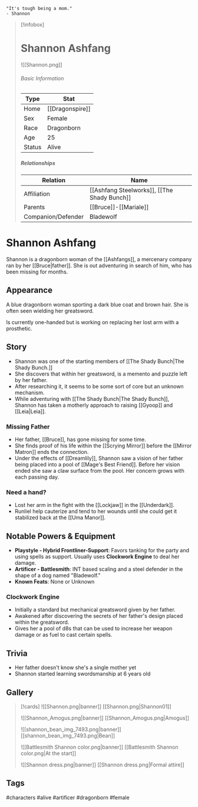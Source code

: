 
	"It's tough being a mom." 
	- Shannon

> [!infobox]
> # Shannon Ashfang
> ![[Shannon.png]]
> ###### Basic Information
> | Type | Stat |
> | ---- | ---- |
> | Home | [[Dragonspire]] |
> | Sex | Female |
> | Race | Dragonborn |
> | Age | 25 |
> | Status | Alive |
> ##### Relationships
> | Relation | Name |
> | ---- | ---- |
> | Affiliation | [[Ashfang Steelworks]], [[The Shady Bunch]]|
> | Parents | [[Bruce]]-[[Mariale]]|
> |Companion/Defender|Bladewolf|

# Shannon Ashfang
Shannon is a dragonborn woman of the [[Ashfangs]], a mercenary company ran by her [[Bruce|father]]. She is out adventuring in search of him, who has been missing for months.

## Appearance
A blue dragonborn woman sporting a dark blue coat and brown hair. She is often seen wielding her greatsword. 

Is currently one-handed but is working on replacing her lost arm with a prosthetic.

## Story
- Shannon was one of the starting members of [[The Shady Bunch|The Shady Bunch.]]
- She discovers that within her greatsword, is a memento and puzzle left by her father.
- After researching it, it seems to be some sort of core but an unknown mechanism.
- While adventuring with [[The Shady Bunch|The Shady Bunch]], Shannon has taken a motherly approach to raising [[Gyoop]] and [[Leia|Leia]].

### Missing Father
- Her father, [[Bruce]], has gone missing for some time.
- She finds proof of his life within the [[Scrying Mirror]] before the [[Mirror Matron]] ends the connection.
- Under the effects of [[Dreamlily]], Shannon saw a vision of her father being placed into a pool of [[Mage's Best Friend]]. Before her vision ended she saw a claw surface from the pool. Her concern grows with each passing day.

### Need a hand?
- Lost her arm in the fight with the [[Lockjaw]] in the [[Underdark]].
- Runliel help cauterize and tend to her wounds until she could get it stabilized back at the [[Uma Manor]].
## Notable Powers & Equipment
- **Playstyle - Hybrid Frontliner-Support**: Favors tanking for the party and using spells as support. Usually uses **Clockwork Engine** to deal her damage.
- **Artificer - Battlesmith**: INT based scaling and a steel defender in the shape of a dog named "Bladewolf."
- **Known Feats**: None or Unknown

### Clockwork Engine
- Initially a standard but mechanical greatsword given by her father.
- Awakened after discovering the secrets of her father's design placed within the greatsword.
- Gives her a pool of d8s that can be used to increase her weapon damage or as fuel to cast certain spells.

## Trivia
- Her father doesn't know she's a single mother yet
- Shannon started learning swordsmanship at 6 years old

## Gallery
>[!cards]
>![[Shannon.png|banner]]
>[[Shannon.png|Shannon01]]
>
>![[Shannon_Amogus.png|banner]]
>[[Shannon_Amogus.png|Amogus]]
>
>![[shannon_bean_img_7493.png|banner]]
>[[shannon_bean_img_7493.png|Bean]]
>
>![[Battlesmith Shannon color.png|banner]]
>[[Battlesmith Shannon color.png|At the start]]
>
>![[Shannon dress.png|banner]]
>[[Shannon dress.png|Formal attire]]
>

## Tags
#characters #alive #artificer #dragonborn #female 